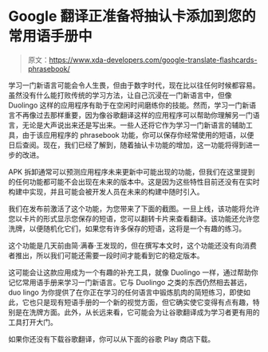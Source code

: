 # Google 翻译正准备将抽认卡添加到您的常用语手册中

> 原文：<https://www.xda-developers.com/google-translate-flashcards-phrasebook/>

学习一门新语言可能会令人生畏，但由于数字时代，现在比以往任何时候都容易。虽然没有什么能打败传统的学习方法，让自己沉浸在一门新语言中，但像 Duolingo 这样的应用程序有助于在空闲时间磨练你的技能。然而，学习一门新语言不再像过去那样重要，因为像谷歌翻译这样的应用程序可以帮助你理解另一门语言，无论是大声说出来还是写出来。一些人还将它作为学习一门新语言的辅助工具，由于该应用程序的 phrasebook 功能，你可以保存你经常使用的短语，以便日后查阅。现在，我们已经了解到，随着抽认卡功能的增加，这一功能将得到进一步的改进。

APK 拆卸通常可以预测应用程序未来更新中可能出现的功能，但我们在这里提到的任何功能都可能不会出现在未来的版本中。这是因为这些特性目前还没有在实时构建中实现，并且可能会被开发人员在未来的构建中随时引入。

我们在发布前激活了这个功能，为您带来了下面的截图。一旦上线，该功能将允许您以卡片的形式显示您保存的短语，您可以翻转卡片来查看翻译。该功能还允许您洗牌，以便随机化它们，如果您有许多保存的短语，这将是一个有趣的练习。

这个功能是几天前由简·满春·王发现的，但在撰写本文时，这个功能还没有向消费者推出，所以我们可能还需要一段时间才能看到它的稳定版本。

这可能会让这款应用成为一个有趣的补充工具，就像 Duolingo 一样，通过帮助你记忆常用语手册来学习一门新语言。它与 Duolingo 之类的东西仍然相去甚远，duo lingo 为你提供了在你正在学习的任何语言中锻炼肌肉的简短练习，即使如此，它也只是现有短语手册的一个新的视觉方面，但它确实使它变得有点有趣，特别是在洗牌方面。此外，从长远来看，它可能会为让谷歌翻译成为学习者更有用的工具打开大门。

如果你还没有下载谷歌翻译，你可以从下面的谷歌 Play 商店下载。